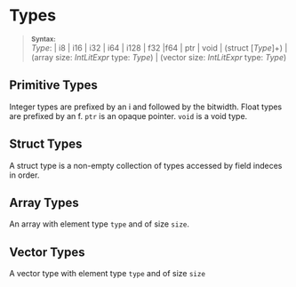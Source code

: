 # Types

> **<sup>Syntax:<sup>**\
> _Type_:
> | i8 | i16 | i32 | i64 | i128 | f32 |f64 | ptr | void
> | (struct [_Type_]+)
> | (array size: _IntLitExpr_ type: _Type_)
> | (vector size: _IntLitExpr_ type: _Type_)

## Primitive Types

Integer types are prefixed by an i and followed by the bitwidth. Float types are prefixed by an f. `ptr` is an opaque pointer. `void` is a void type. 

## Struct Types

A struct type is a non-empty collection of types accessed by field indeces in order.

## Array Types

An array with element type `type` and of size `size`.

## Vector Types

A vector type with element type `type` and of size `size`